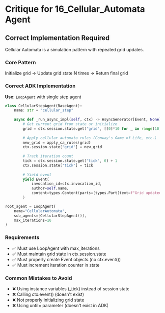 # Critique for 16_Cellular_Automata Agent

## Correct Implementation Required

Cellular Automata is a simulation pattern with repeated grid updates.

### Core Pattern
Initialize grid → Update grid state N times → Return final grid

### Correct ADK Implementation

**Use**: `LoopAgent` with single step agent

```python
class CellularStepAgent(BaseAgent):
    name: str = "cellular_step"
    
    async def _run_async_impl(self, ctx) -> AsyncGenerator[Event, None]:
        # Get current grid from state or initialize
        grid = ctx.session.state.get("grid", [[0]*10 for _ in range(10)])
        
        # Apply cellular automata rules (Conway's Game of Life, etc.)
        new_grid = apply_ca_rules(grid)
        ctx.session.state["grid"] = new_grid
        
        # Track iteration count
        tick = ctx.session.state.get("tick", 0) + 1
        ctx.session.state["tick"] = tick
        
        # Yield event
        yield Event(
            invocation_id=ctx.invocation_id,
            author=self.name,
            content=types.Content(parts=[types.Part(text=f"Grid updated: generation {tick}")])
        )

root_agent = LoopAgent(
    name="CellularAutomata",
    sub_agents=[CellularStepAgent()],
    max_iterations=10
)
```

### Requirements
- ✅ Must use LoopAgent with max_iterations
- ✅ Must maintain grid state in ctx.session.state
- ✅ Must properly create Event objects (no ctx.event())
- ✅ Must increment iteration counter in state

### Common Mistakes to Avoid
- ❌ Using instance variables (_tick) instead of session state
- ❌ Calling ctx.event() (doesn't exist)
- ❌ Not properly initializing grid state
- ❌ Using until= parameter (doesn't exist in ADK)
